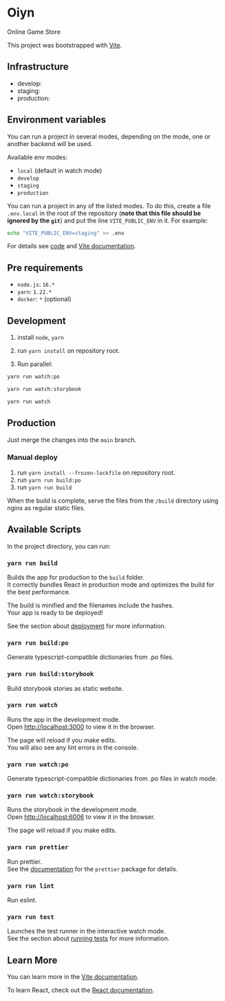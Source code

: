 # Oiyn

Online Game Store

This project was bootstrapped with [Vite](https://vitejs.dev/).

## Infrastructure

- develop:
- staging:
- production:

## Environment variables

You can run a project in several modes, depending on the mode, one or another backend will be used.

Available env modes:

- `local` (default in watch mode)
- `develop`
- `staging`
- `production`

You can run a project in any of the listed modes. To do this, create a file `.env.local` in the root of the repository (**note that this file should be ignored by the `git`**) and put the line `VITE_PUBLIC_ENV` in it. For example:

```sh
echo "VITE_PUBLIC_ENV=staging" >> .env
```

For details see [code](src/constants/env.ts) and [Vite documentation](https://vitejs.dev/guide/env-and-mode.html).

## Pre requirements

- `node.js`: `16.*`
- `yarn`: `1.22.*`
- `docker`: `*` (optional)

## Development

1. install `node`, `yarn`

2. run `yarn install` on repository root.

3. Run parallel:

```sh
yarn run watch:po
```

```sh
yarn run watch:storybook
```

```sh
yarn run watch
```

## Production

Just merge the changes into the `main` branch.

### Manual deploy

1. run `yarn install --frozen-lockfile` on repository root.
2. run `yarn run build:po`
3. run `yarn run build`

When the build is complete, serve the files from the `/build` directory using nginx as regular static files.

## Available Scripts

In the project directory, you can run:

### `yarn run build`

Builds the app for production to the `build` folder.\
It correctly bundles React in production mode and optimizes the build for the best performance.

The build is minified and the filenames include the hashes.\
Your app is ready to be deployed!

See the section about [deployment](https://facebook.github.io/create-react-app/docs/deployment) for more information.

### `yarn run build:po`

Generate typescript-compatible dictionaries from .po files.

### `yarn run build:storybook`

Build storybook stories as static website.

### `yarn run watch`

Runs the app in the development mode.\
Open [http://localhost:3000](http://localhost:3000) to view it in the browser.

The page will reload if you make edits.\
You will also see any lint errors in the console.

### `yarn run watch:po`

Generate typescript-compatible dictionaries from .po files in watch mode.

### `yarn run watch:storybook`

Runs the storybook in the development mode.\
Open [http://localhost:6006](http://localhost:6006) to view it in the browser.

The page will reload if you make edits.

### `yarn run prettier`

Run prettier.\
See the [documentation](https://prettier.io/docs/en/cli.html) for the `prettier` package for details.

### `yarn run lint`

Run eslint.

### `yarn run test`

Launches the test runner in the interactive watch mode.\
See the section about [running tests](https://facebook.github.io/create-react-app/docs/running-tests) for more information.

## Learn More

You can learn more in the [Vite documentation](https://vitejs.dev/guide/).

To learn React, check out the [React documentation](https://reactjs.org/).
